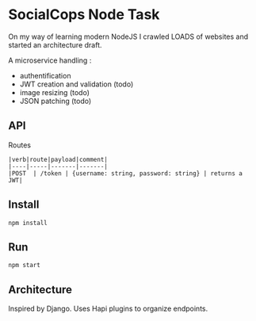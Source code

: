 # SocialCops Node Task

On my way of learning modern NodeJS I crawled LOADS of websites and started
an architecture draft.

A microservice handling :
- authentification
- JWT creation and validation (todo)
- image resizing (todo)
- JSON patching (todo)

## API

Routes

```
|verb|route|payload|comment|
|----|-----|-------|-------|
|POST  | /token | {username: string, password: string} | returns a JWT|

```

## Install

`npm install`

## Run

`npm start`

## Architecture

Inspired by Django. Uses Hapi plugins to organize endpoints.


